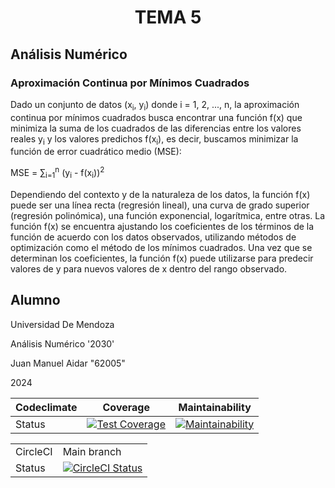 <h1 align="center">TEMA 5</h1>
<h2>Análisis Numérico</h2>
<h3>Aproximación Continua por Mínimos Cuadrados</h3>
<p>Dado un conjunto de datos <span class="math">(</span><span class="subscript">x<sub>i</sub>, y<sub>i</sub></span><span class="math">)</span> donde <span class="math">i = 1, 2, ..., n</span>, la aproximación continua por mínimos cuadrados busca encontrar una función <span class="math">f(x)</span> que minimiza la suma de los cuadrados de las diferencias entre los valores reales <span class="math">y<sub>i</sub></span> y los valores predichos <span class="math">f(x<sub>i</sub>)</span>, es decir, buscamos minimizar la función de error cuadrático medio (MSE):</p>
<p class="math">MSE = ∑<sub>i=1</sub><sup>n</sup> (y<sub>i</sub> - f(x<sub>i</sub>))<sup>2</sup></p>
<p>Dependiendo del contexto y de la naturaleza de los datos, la función <span class="math">f(x)</span> puede ser una línea recta (regresión lineal), una curva de grado superior (regresión polinómica), una función exponencial, logarítmica, entre otras. La función <span class="math">f(x)</span> se encuentra ajustando los coeficientes de los términos de la función de acuerdo con los datos observados, utilizando métodos de optimización como el método de los mínimos cuadrados. Una vez que se determinan los coeficientes, la función <span class="math">f(x)</span> puede utilizarse para predecir valores de <span class="math">y</span> para nuevos valores de <span class="math">x</span> dentro del rango observado.</p>

<h2>Alumno</h2>
<div class="details">
  <p>Universidad De Mendoza</p>
  <p>Análisis Numérico '2030'</p>
  <p>Juan Manuel Aidar <span class="emphasis">"62005"</span></p>
  <p>2024</p>
</div>

<table>
  <thead>
    <tr>
      <th>Codeclimate</th>
      <th>Coverage</th>
      <th>Maintainability</th>
    </tr>
  </thead>
  <tbody>
    <tr>
      <td>Status</td>
      <td><a href="https://codeclimate.com/github/jaidar2003/analisis_numerico_2024/test_coverage"><img src="https://api.codeclimate.com/v1/badges/42d5837a844f641bb24f/test_coverage" alt="Test Coverage"></a></td>
      <td><a href="https://codeclimate.com/github/jaidar2003/analisis_numerico_2024/maintainability"><img src="https://api.codeclimate.com/v1/badges/42d5837a844f641bb24f/maintainability" alt="Maintainability"></a></td>
    </tr>
  </tbody>
</table>

</body>
</html>

<!DOCTYPE html>
<html lang="en">
<head>
<meta charset="UTF-8">
<meta name="viewport" content="width=device-width, initial-scale=1.0">
<title>CircleCI</title>
</head>
<body>

<table>
  <tr>
    <td>CircleCI</td>
    <td>Main branch</td>
  </tr>
  <tr>
    <td>Status</td>
    <td><a href="https://dl.circleci.com/status-badge/redirect/gh/jaidar2003/analisis_numerico_2024/tree/main"><img src="https://dl.circleci.com/status-badge/img/gh/jaidar2003/analisis_numerico_2024/tree/main.svg?style=svg" alt="CircleCI Status"></a></td>
  </tr>
</table>